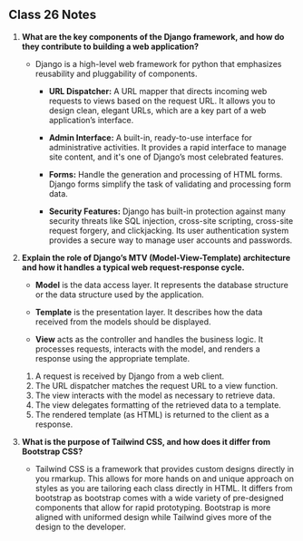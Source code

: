 ## Class 26 Notes

1. **What are the key components of the Django framework, and how do they contribute to building a web application?**

    - Django is a high-level web framework for python that emphasizes reusability and pluggability of components.

        - **URL Dispatcher:** A URL mapper that directs incoming web requests to views based on the request URL. It allows you to design clean, elegant URLs, which are a key part of a web application’s interface.

        - **Admin Interface:** A built-in, ready-to-use interface for administrative activities. It provides a rapid interface to manage site content, and it's one of Django’s most celebrated features.

        - **Forms:** Handle the generation and processing of HTML forms. Django forms simplify the task of validating and processing form data.

        - **Security Features:** Django has built-in protection against many security threats like SQL injection, cross-site scripting, cross-site request forgery, and clickjacking. Its user authentication system provides a secure way to manage user accounts and passwords.

2. **Explain the role of Django’s MTV (Model-View-Template) architecture and how it handles a typical web request-response cycle.**

    - **Model** is the data access layer. It represents the database structure or the data structure used by the application.

    - **Template** is the presentation layer. It describes how the data received from the models should be displayed.

    - **View** acts as the controller and handles the business logic. It processes requests, interacts with the model, and renders a response using the appropriate template.

    1. A request is received by Django from a web client.
    2. The URL dispatcher matches the request URL to a view function.
    3. The view interacts with the model as necessary to retrieve data.
    4. The view delegates formatting of the retrieved data to a template.
    5. The rendered template (as HTML) is returned to the client as a response.

3. **What is the purpose of Tailwind CSS, and how does it differ from Bootstrap CSS?**

    - Tailwind CSS is a framework that provides custom designs directly in you rmarkup. This allows for more hands on and unique approach on styles as you are tailoring each class directly in HTML. It differs from bootstrap as bootstrap comes with a wide variety of pre-designed components that allow for rapid prototyping. Bootstrap is more aligned with uniformed design while Tailwind gives more of the design to the developer.